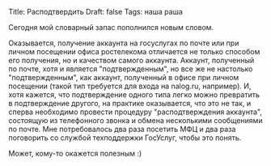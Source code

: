 Title: Расподтвердить
Draft: false
Tags: наша раша

Сегодня мой словарный запас пополнился новым словом.

Оказывается, получение аккаунта на госуслугах по почте или при личном посещении офиса ростелекома отличается не только способом его получения, но и качеством самого аккаунта. Аккаунт, полученный по почте, хотя и является "подтвержденным", но все же не настолько "подтвержденным", как аккаунт, полученный в офисе при личном посещении (такой тип требуется для входа на nalog.ru, например). И, хотя кажется, что подтверждение одного типа легко можно превратить в подтверждение другого, на практике оказывается, что это не так, и сперва необходимо провести процедуру "расподтверждения аккаунта", состоящую из телефонного звонка и обмена несколькими сообщениями по почте. Мне потребовалось два раза посетить МФЦ и два раза поговорить со службой техподдержки ГосУслуг, чтобы это понять.

Может, кому-то окажется полезным :)